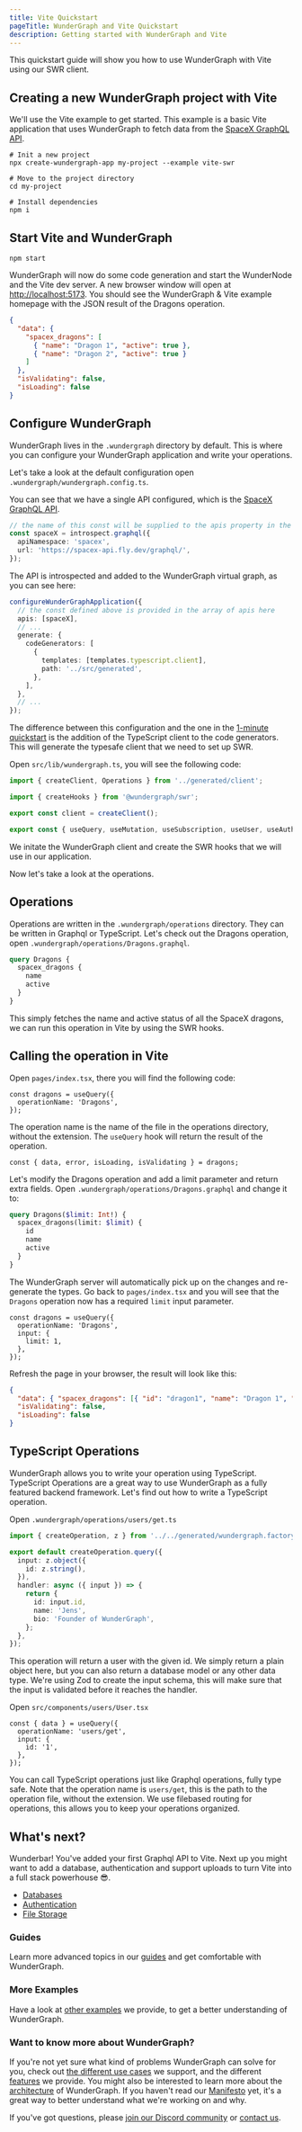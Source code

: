 ```yaml
---
title: Vite Quickstart
pageTitle: WunderGraph and Vite Quickstart
description: Getting started with WunderGraph and Vite
---
```


This quickstart guide will show you how to use WunderGraph with Vite using our SWR client.

## Creating a new WunderGraph project with Vite

We'll use the Vite example to get started. This example is a basic Vite application that uses WunderGraph to fetch data from the [SpaceX GraphQL API](https://spacex-api.fly.dev/graphql).

```shell
# Init a new project
npx create-wundergraph-app my-project --example vite-swr

# Move to the project directory
cd my-project

# Install dependencies
npm i
```

## Start Vite and WunderGraph

```shell
npm start
```

WunderGraph will now do some code generation and start the WunderNode and the Vite dev server.
A new browser window will open at [http://localhost:5173](http://localhost:5173). You should see the WunderGraph & Vite example homepage with the JSON result of the Dragons operation.

```json
{
  "data": {
    "spacex_dragons": [
      { "name": "Dragon 1", "active": true },
      { "name": "Dragon 2", "active": true }
    ]
  },
  "isValidating": false,
  "isLoading": false
}
```

## Configure WunderGraph

WunderGraph lives in the `.wundergraph` directory by default. This is where you can configure your WunderGraph application and write your operations.

Let's take a look at the default configuration open `.wundergraph/wundergraph.config.ts`.

You can see that we have a single API configured, which is the [SpaceX GraphQL API](https://spacex-api.fly.dev/graphql).

```ts
// the name of this const will be supplied to the apis property in the configuration
const spaceX = introspect.graphql({
  apiNamespace: 'spacex',
  url: 'https://spacex-api.fly.dev/graphql/',
});
```

The API is introspected and added to the WunderGraph virtual graph, as you can see here:

```ts
configureWunderGraphApplication({
  // the const defined above is provided in the array of apis here
  apis: [spaceX],
  // ...
  generate: {
    codeGenerators: [
      {
        templates: [templates.typescript.client],
        path: '../src/generated',
      },
    ],
  },
  // ...
});
```

The difference between this configuration and the one in the [1-minute quickstart](/docs/getting-started/quickstart)
is the addition of the TypeScript client to the code generators. This will generate the typesafe client that we need
to set up SWR.

Open `src/lib/wundergraph.ts`, you will see the following code:

```ts
import { createClient, Operations } from '../generated/client';

import { createHooks } from '@wundergraph/swr';

export const client = createClient();

export const { useQuery, useMutation, useSubscription, useUser, useAuth } = createHooks<Operations>(client);
```

We initate the WunderGraph client and create the SWR hooks that we will use in our application.

Now let's take a look at the operations.

## Operations

Operations are written in the `.wundergraph/operations` directory. They can be written in Graphql or TypeScript.
Let's check out the Dragons operation, open `.wundergraph/operations/Dragons.graphql`.

```graphql
query Dragons {
  spacex_dragons {
    name
    active
  }
}
```

This simply fetches the name and active status of all the SpaceX dragons, we can run this operation in Vite by using the SWR hooks.

## Calling the operation in Vite

Open `pages/index.tsx`, there you will find the following code:

```tsx
const dragons = useQuery({
  operationName: 'Dragons',
});
```

The operation name is the name of the file in the operations directory, without the extension. The `useQuery` hook will return the result of the operation.

```tsx
const { data, error, isLoading, isValidating } = dragons;
```

Let's modify the Dragons operation and add a limit parameter and return extra fields.
Open `.wundergraph/operations/Dragons.graphql` and change it to:

```graphql
query Dragons($limit: Int!) {
  spacex_dragons(limit: $limit) {
    id
    name
    active
  }
}
```

The WunderGraph server will automatically pick up on the changes and re-generate the types.
Go back to `pages/index.tsx` and you will see that the `Dragons` operation now has a required `limit` input parameter.

```tsx
const dragons = useQuery({
  operationName: 'Dragons',
  input: {
    limit: 1,
  },
});
```

Refresh the page in your browser, the result will look like this:

```json
{
  "data": { "spacex_dragons": [{ "id": "dragon1", "name": "Dragon 1", "active": true }] },
  "isValidating": false,
  "isLoading": false
}
```

## TypeScript Operations

WunderGraph allows you to write your operation using TypeScript. TypeScript Operations are a great way to use WunderGraph as a fully featured backend framework. Let's find out how to write a TypeScript operation.

Open `.wundergraph/operations/users/get.ts`

```ts
import { createOperation, z } from '../../generated/wundergraph.factory';

export default createOperation.query({
  input: z.object({
    id: z.string(),
  }),
  handler: async ({ input }) => {
    return {
      id: input.id,
      name: 'Jens',
      bio: 'Founder of WunderGraph',
    };
  },
});
```

This operation will return a user with the given id. We simply return a plain object here, but you can also return a database model or any other data type. We're using Zod to create the input schema, this will make sure that the input is validated before it reaches the handler.

Open `src/components/users/User.tsx`

```tsx
const { data } = useQuery({
  operationName: 'users/get',
  input: {
    id: '1',
  },
});
```

You can call TypeScript operations just like Graphql operations, fully type safe. Note that the operation name is `users/get`, this is the path to the operation file, without the extension. We use filebased routing for operations, this allows you to keep your operations organized.

## What's next?

Wunderbar! You've added your first Graphql API to Vite. Next up you might want to add a database, authentication and support uploads to turn Vite into a full stack powerhouse 😎.

- [Databases](/docs/databases)
- [Authentication](/docs/auth)
- [File Storage](/docs/storage)

### Guides

Learn more advanced topics in our [guides](/docs/guides) and get comfortable with WunderGraph.

### More Examples

Have a look at [other examples](/docs/examples) we provide, to get a better understanding of WunderGraph.

### Want to know more about WunderGraph?

If you're not yet sure what kind of problems WunderGraph can solve for you,
check out [the different use cases](/docs/use-cases) we support,
and the different [features](/docs/features) we provide.
You might also be interested to learn more about the [architecture](/docs/architecture) of WunderGraph.
If you haven't read our [Manifesto](/manifesto) yet, it's a great way to better understand what we're working on and why.

If you've got questions, please [join our Discord community](https://wundergraph.com/discord) or [contact us](https://wundergraph.com/contact/sales).
